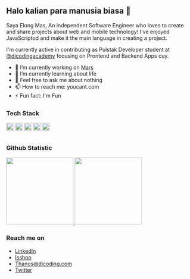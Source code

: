 ## Halo kalian para manusia biasa 👋

Saya Elong Mas, An independent Software Engineer who loves to create and share projects about web and mobile technology! I've enjoyed JavaScriptod and make it the main language in creating a project.

I'm currently active in contributing as Pulstak Developer student at <a href="https://github.com/dicodingacademy">@dicodingacademy</a> focusing on Prontend and Backend Apps cuy.

- 🔭 I’m currently working on <a href="https://github.com/dicodingacademy">Mars</a>
- 🌱 I’m currently learning about life
- 💬 Feel free to ask me about nothing
- 📫 How to reach me: youcant.com
- ⚡ Fun fact: I'm Fun

### Tech Stack
  <a href="#"><img align="left" alt="JavaScript" title="JavaScript" width="21px" src="https://upload.wikimedia.org/wikipedia/commons/9/99/Unofficial_JavaScript_logo_2.svg" /></a>
  <a href="https://nodejs.org/"><img align="left" alt="NodeJS" title="NodeJS" width="21px" src="https://seeklogo.com/images/N/nodejs-logo-FBE122E377-seeklogo.com.png" /></a>
  <a href="https://reactjs.org/"><img align="left" alt="React" title="React" width="21px" src="https://cdn.worldvectorlogo.com/logos/react-2.svg" /></a>
  <a href="https://hapi.dev/"><img align="left" alt="Hapi" title="Hapi (NodeJS HTTP Framework)" width="21px" src="https://avatars.githubusercontent.com/u/3774533?s=200&v=4" /></a>
  <a href="https://nextjs.org/"><img align="left" alt="Next" title="Next (React SSR Framework)" width="21px" src="https://iconape.com/wp-content/files/gm/82643/svg/next-js.svg" /></a>
  <br>
  <br>
  
### Github Statistic
<p align="left">
<a href="https://github.com/Isshoo">
  <img height="180em" src="https://github-readme-stats-eight-theta.vercel.app/api?username=Isshoo&show_icons=true&theme=algolia&include_all_commits=true&count_private=true"/>
  <img height="180em" src="https://github-readme-stats-eight-theta.vercel.app/api/top-langs/?username=Isshoo&layout=compact&langs_count=8&theme=algolia"/>
</a>
</p>

### Reach me on
- <a href="https://linkedin.com/">LinkedIn</a>
- <a href="https://github.com/Isshoo">Isshoo</a>
- Thanos@dicoding.com
- <a href="https://twitter/">Twitter</a>
